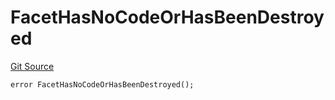 # FacetHasNoCodeOrHasBeenDestroyed
[Git Source](https://github.com/thrackle-io/tron/blob/bb9fb29098b7e62d948f810420d516cd6ca78012/src/client/token/handler/diamond/HandlerDiamond.sol)


```solidity
error FacetHasNoCodeOrHasBeenDestroyed();
```

